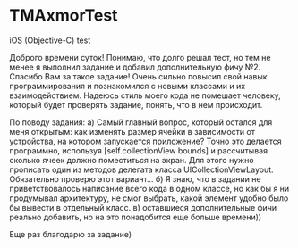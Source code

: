 # TMAxmorTest
iOS (Objective-C) test

Доброго времени суток!
Понимаю, что долго решал тест, но тем не менее я выполнил задание и добавил дополнительную фичу №2.
Спасибо Вам за такое задание! Очень сильно повысил свой навык программирования и познакомился с 
новыми классами и их взаимодействием.
Надеюсь стиль моего кода не помешает человеку, который будет проверять задание, понять, что в нем происходит.

По поводу задания:
а) Самый главный вопрос, который остался для меня открытым: как изменять размер ячейки в зависимости от 
устройства, на котором запускается приложение? Точно это делается программно, используя [self.collectionView bounds]
и рассчитывая сколько ячеек должно поместиться на экран. Для этого нужно прописать один из методов делегата 
класса UICollectionViewLayout.
Обязательно проверю этот вариант...
б) Я знаю, что в задании не приветствовалось написание всего кода в одном классе, но как бы я ни продумывал архитектуру,
не смог выбрать, какой элемент удобно было бы вывести в отдельный класс.
в) оставшиеся дополнительные фичи реально добавить, но на это понадобится еще больше времени))

Еще раз благодарю за задание)
